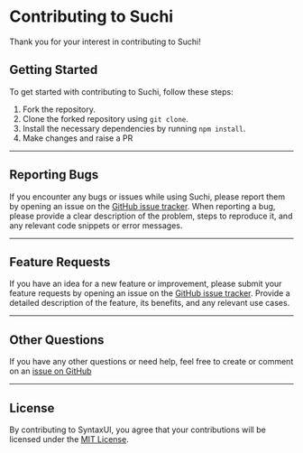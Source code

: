 # Contributing to Suchi

Thank you for your interest in contributing to Suchi!

## Getting Started

To get started with contributing to Suchi, follow these steps:

1. Fork the repository.
2. Clone the forked repository using `git clone`.
3. Install the necessary dependencies by running `npm install`.
4. Make changes and raise a PR

---

## Reporting Bugs

If you encounter any bugs or issues while using Suchi, please report them by opening an issue on the [GitHub issue tracker](https://github.com/harsh-1923/suchi/issues). When reporting a bug, please provide a clear description of the problem, steps to reproduce it, and any relevant code snippets or error messages.

---

## Feature Requests

If you have an idea for a new feature or improvement, please submit your feature requests by opening an issue on the [GitHub issue tracker](https://github.com/harsh-1923/suchi/issues). Provide a detailed description of the feature, its benefits, and any relevant use cases.

---

## Other Questions

If you have any other questions or need help, feel free to create or comment on an [issue on GitHub](https://github.com/harsh-1923/suchi/issues)

---

## License

By contributing to SyntaxUI, you agree that your contributions will be licensed under the [MIT License](https://opensource.org/licenses/MIT).
